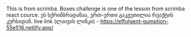 This is from scrimba. Boxes challenge is one of the lesson from scrimba react cource. ეს სქრიმბრადანაა, ერთ-ერთი გაკვეთილია რეაქტის კურსიდან.
live link (ლაივის ლინკი) - https://effulgent-gumption-55e516.netlify.app/

